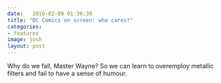 ```yaml
---
date:   2016-02-09 01:36:39
title: "DC Comics on screen: who cares?"
categories:
- features
image: josh
layout: post
---
```

Why do we fall, Master Wayne? So we can learn to overemploy metallic filters and fail to have a sense of humour.